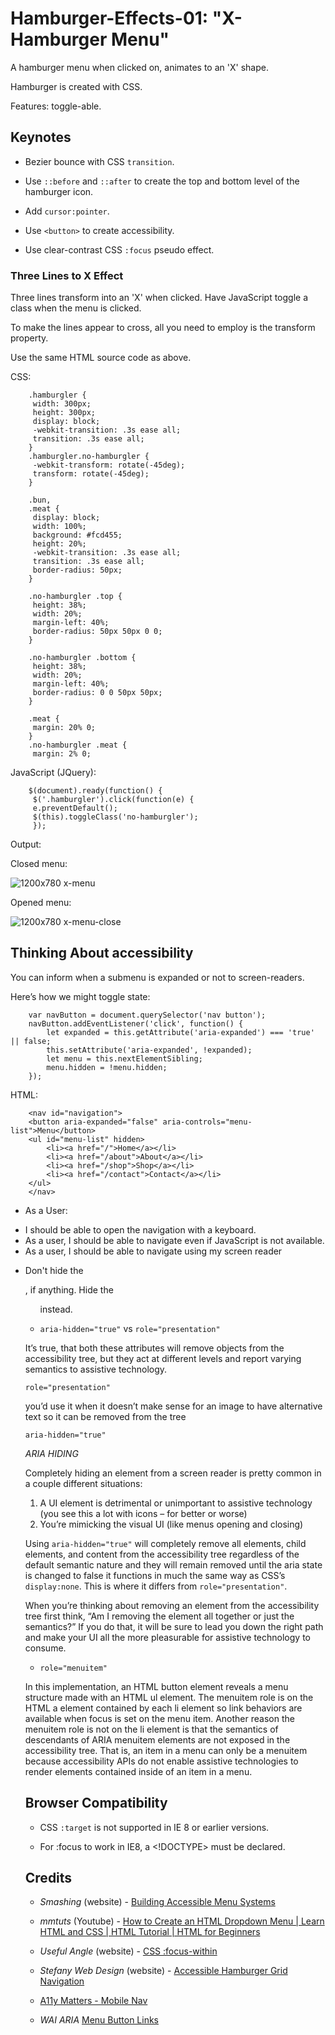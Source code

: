 # Hamburger-Effects-01: "X-Hamburger Menu"

A hamburger menu when clicked on, animates to an 'X' shape.

Hamburger is created with CSS.

Features: toggle-able.

## Keynotes

+ Bezier bounce with CSS `transition`.

+ Use `::before` and `::after` to create the top and bottom level of the hamburger icon.

+ Add `cursor:pointer`.

+ Use `<button>` to create accessibility.

+ Use clear-contrast CSS `:focus` pseudo effect.

### Three Lines to X Effect

Three lines transform into an 'X' when clicked. Have JavaScript toggle a class when the menu is clicked.

To make the lines appear to cross, all you need to employ is the transform property.

Use the same HTML source code as above.

CSS:

        .hamburgler {
         width: 300px;
         height: 300px;
         display: block;
         -webkit-transition: .3s ease all;
         transition: .3s ease all;
        }
        .hamburgler.no-hamburgler {
         -webkit-transform: rotate(-45deg);
         transform: rotate(-45deg);
        }

        .bun,
        .meat {
         display: block;
         width: 100%;
         background: #fcd455;
         height: 20%;
         -webkit-transition: .3s ease all;
         transition: .3s ease all;
         border-radius: 50px;
        }

        .no-hamburgler .top {
         height: 38%;
         width: 20%;
         margin-left: 40%;
         border-radius: 50px 50px 0 0;
        }

        .no-hamburgler .bottom {
         height: 38%;
         width: 20%;
         margin-left: 40%;
         border-radius: 0 0 50px 50px;
        }

        .meat {
         margin: 20% 0;
        }
        .no-hamburgler .meat {
         margin: 2% 0;

JavaScript (JQuery):

        $(document).ready(function() {
         $('.hamburgler').click(function(e) {
         e.preventDefault();
         $(this).toggleClass('no-hamburgler');
         });

Output:

Closed menu:

![1200x780 x-menu](https://user-images.githubusercontent.com/24542308/63091592-2b164e00-bfa2-11e9-8d09-a3283ccd60b3.png)

Opened menu:

![1200x780 x-menu-close](https://user-images.githubusercontent.com/24542308/63091593-2b164e00-bfa2-11e9-90ba-90e5ffe68544.png)

## Thinking About accessibility

You can inform when a submenu is expanded or not to  screen-readers.

Here’s how we might toggle state:

        var navButton = document.querySelector('nav button');
        navButton.addEventListener('click', function() {
            let expanded = this.getAttribute('aria-expanded') === 'true' || false;
            this.setAttribute('aria-expanded', !expanded);
            let menu = this.nextElementSibling;
            menu.hidden = !menu.hidden;
        });

HTML:

        <nav id="navigation">
        <button aria-expanded="false" aria-controls="menu-list">Menu</button>
        <ul id="menu-list" hidden>
            <li><a href="/">Home</a></li>
            <li><a href="/about">About</a></li>
            <li><a href="/shop">Shop</a></li>
            <li><a href="/contact">Contact</a></li>
        </ul>
        </nav>

* As a User:

- I should be able to open the navigation with a keyboard.
- As a user, I should be able to navigate even if JavaScript is not available.
- As a user, I should be able to navigate using my screen reader

* Don't hide the <nav>, if anything. Hide the <ul> instead.

* `aria-hidden="true"` vs `role="presentation"`

It’s true, that both these attributes will remove objects from the accessibility tree, but they act at different levels and report varying semantics to assistive technology.

`role="presentation"`

you’d use it when it doesn’t make sense for an image to have alternative text so it can be removed from the tree

`aria-hidden="true"`

_ARIA HIDING_

Completely hiding an element from a screen reader is pretty common in a couple different situations:

1. A UI element is detrimental or unimportant to assistive technology (you see this a lot with icons – for better or worse)
2. You’re mimicking the visual UI (like menus opening and closing)

Using `aria-hidden="true"` will completely remove all elements, child elements, and content from the accessibility tree regardless of the default semantic nature and they will remain removed until the aria state is changed to false it functions in much the same way as CSS’s `display:none`. This is where it differs from `role="presentation"`.

When you’re thinking about removing an element from the accessibility tree first think, “Am I removing the element all together or just the semantics?” If you do that, it will be sure to lead you down the right path and make your UI all the more pleasurable for assistive technology to consume.

* `role="menuitem"`

In this implementation, an HTML button element reveals a menu structure made with an HTML ul element. The menuitem role is on the HTML a element contained by each li element so link behaviors are available when focus is set on the menu item. Another reason the menuitem role is not on the li element is that the semantics of descendants of ARIA menuitem elements are not exposed in the accessibility tree. That is, an item in a menu can only be a menuitem because accessibility APIs do not enable assistive technologies to render elements contained inside of an item in a menu.

## Browser Compatibility

- CSS `:target` is not supported in IE 8 or earlier versions.

- For :focus to work in IE8, a <!DOCTYPE> must be declared.

## Credits

- _Smashing_ (website) - [Building Accessible Menu Systems](https://www.smashingmagazine.com/2017/11/building-accessible-menu-systems/)

- _mmtuts_ (Youtube) - [How to Create an HTML Dropdown Menu | Learn HTML and CSS | HTML Tutorial | HTML for Beginners](https://youtu.be/rgUp302f_lY)

- _Useful Angle_ (website) - [CSS :focus-within](https://usefulangle.com/post/128/css-focus-within)

- _Stefany Web Design_ (website) - [Accessible Hamburger Grid Navigation](https://youtu.be/GaXJzMHCn14)

- [A11y Matters - Mobile Nav](https://www.a11ymatters.com/pattern/mobile-nav/)

- _WAI ARIA_ [Menu Button Links](https://www.w3.org/TR/wai-aria-practices/examples/menu-button/menu-button-links.html)
